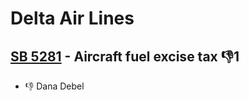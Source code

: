 # Delta Air Lines

## [SB 5281](/bill/2023-24/sb/5281/) - Aircraft fuel excise tax  👎1 
* 👎 Dana Debel